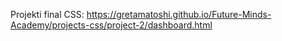 Projekti final CSS: https://gretamatoshi.github.io/Future-Minds-Academy/projects-css/project-2/dashboard.html
